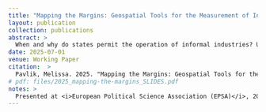 ```yaml
---
title: "Mapping the Margins: Geospatial Tools for the Measurement of Informal Economies"
layout: publication
collection: publications
abstract: > 
  When and why do states permit the operation of informal industries? Understanding the politics of informality - its causes, effects, and responses to policy levers - is a rapidly expanding and theoretically rich area of study across disciplines in the social sciences. Of primary concern to all strains of this research question is the issue of measurement: how do we study something that is inherently in the shadows? How can we measure informal industries? The goal of this paper is threefold: First, to synthesize the existing literature discussing the disadvantages (including ethical) and the advantages to measuring informal industries with geospatial data. Next, I introduce a concept-to-measure approach to constructing spatially and temporally disaggregated datasets indicating the existence of - and enforcement against - informal industries using publicly available data and AI processing models underutilized in current political science research. I end with the construction of panel datasets measuring two types of illicit industries across Nigeria, Africa's largest country: illicit mining and informal road transport; as well as an R package intended to extend the dataset to other cases. I conclude with some analysis of these datasets, which suggests that the timing of informal industry enforcement at the subnational level depends on the nature of local political networks.
date: 2025-07-01
venue: Working Paper
citation:  > 
  Pavlik, Melissa. 2025. "Mapping the Margins: Geospatial Tools for the Measurement of informal Economies." <i>Working Paper</i>.
# pdf: files/2025_mapping-the-margins_SLIDES.pdf
notes: >
  Presented at <i>European Political Science Association (EPSA)</i>, 2025.
---
```

